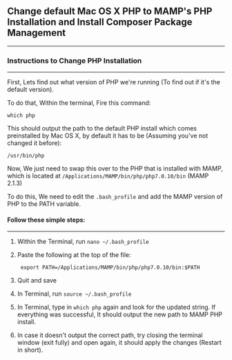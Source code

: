 ## Change default Mac OS X PHP to MAMP's PHP Installation and Install Composer Package Management
---

### Instructions to Change PHP Installation
---
First, Lets find out what version of PHP we're running (To find out if it's the default version).

To do that, Within the terminal, Fire this command:

    which php
    
This should output the path to the default PHP install which comes preinstalled by Mac OS X, by default it has to be (Assuming you've not changed it before):

    /usr/bin/php

Now, We just need to swap this over to the PHP that is installed with MAMP, which is located at `/Applications/MAMP/bin/php/php7.0.10/bin` (MAMP 2.1.3)

To do this, We need to edit the `.bash_profile` and add the MAMP version of PHP to the PATH variable.

#### Follow these simple steps:
---
1. Within the Terminal, run `nano ~/.bash_profile`

2. Paste the following at the top of the file:

        export PATH=/Applications/MAMP/bin/php/php7.0.10/bin:$PATH

3. Quit and save 

4. In Terminal, run `source ~/.bash_profile`

5. In Terminal, type in `which php` again and look for the updated string. If everything was successful, It should output the new path to MAMP PHP install.

6. In case it doesn't output the correct path, try closing the terminal window (exit fully) and open again, it should apply the changes (Restart in short). 
